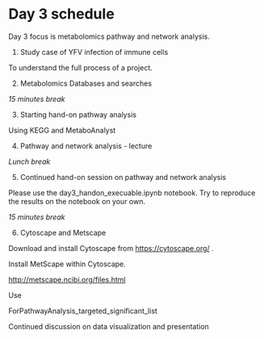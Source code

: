 # Day 3 schedule

Day 3 focus is metabolomics pathway and network analysis.



1. Study case of YFV infection of immune cells

To understand the full process of a project.


2. Metabolomics Databases and searches


*15 minutes break*


3. Starting hand-on pathway analysis

Using KEGG and MetaboAnalyst


4. Pathway and network analysis - lecture


*Lunch break*


5. Continued hand-on session on pathway and network analysis

Please use the day3_handon_execuable.ipynb notebook.
Try to reproduce the results on the notebook on your own.


*15 minutes break*


6. Cytoscape and Metscape

Download and install Cytoscape from
https://cytoscape.org/ .

Install MetScape within Cytoscape.

http://metscape.ncibi.org/files.html


Use

ForPathwayAnalysis_targeted_significant_list

Continued discussion on data visualization and presentation
